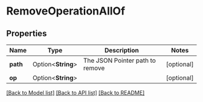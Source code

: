 # RemoveOperationAllOf

## Properties

Name | Type | Description | Notes
------------ | ------------- | ------------- | -------------
**path** | Option<**String**> | The JSON Pointer path to remove | [optional]
**op** | Option<**String**> |  | [optional]

[[Back to Model list]](../README.md#documentation-for-models) [[Back to API list]](../README.md#documentation-for-api-endpoints) [[Back to README]](../README.md)


